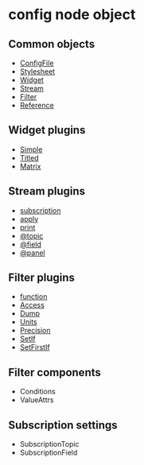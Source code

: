# config node object

## Common objects

- [ConfigFile](./common/config-file.md)
- [Stylesheet](./common/stylesheet.md)
- [Widget](./common/widget.md)
- [Stream](./common/stream.md)
- [Filter](./common/filter.md)
- [Reference](./common/reference.md)

## Widget plugins

- [Simple](./widgets/simple.md)
- [Titled](./widgets/titled.md)
- [Matrix](./widgets/matrix.md)

## Stream plugins

- [subscription](./stream/subscription.md)
- [apply](./stream/apply.md)
- [print](./stream/print.md)
- [@topic](./stream/system-topic.md)
- [@field](./stream/system-field.md)
- [@panel](./stream/system-panel.md)

## Filter plugins

- [function](./filter/function.md)
- [Access](./filter/access.md)
- [Dump](./filter/dump.md)
- [Units](./filter/units.md)
- [Precision](./filter/precision.md)
- [SetIf](./filter/set-if.md)
- [SetFirstIf](./filter/set-first-if.md)

## Filter components

- Conditions
- ValueAttrs

## Subscription settings

- SubscriptionTopic
- SubscriptionField

